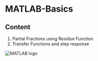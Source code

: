 # MATLAB-Basics

## **Content**

1. Partial Fractions using Residue Function
2. Transfer Functions and step response

![MATLAB logo](https://user-images.githubusercontent.com/74449277/134869973-6b513bb3-bf07-4a13-90e8-33fb7e0bd22b.png)
